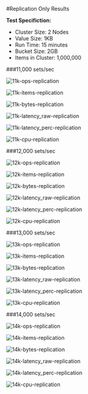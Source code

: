 #Replication Only Results

**Test Specifiction:**

* Cluster Size: 2 Nodes
* Value Size: 1KB
* Run Time: 15 minutes
* Bucket Size: 2GB
* Items in Cluster: 1,000,000

###11,000 sets/sec

![11k-ops-replication](images/replication_only/11k_ops.png)

![11k-items-replication](images/replication_only/11k_items.png)

![11k-bytes-replication](images/replication_only/11k_bytes.png)

![11k-latency_raw-replication](images/replication_only/11k_latency_raw.png)

![11k-latency_perc-replication](images/replication_only/11k_latency_perc.png)

![11k-cpu-replication](images/replication_only/11k_cpu.png)

###12,000 sets/sec

![12k-ops-replication](images/replication_only/12k_ops.png)

![12k-items-replication](images/replication_only/12k_items.png)

![12k-bytes-replication](images/replication_only/12k_bytes.png)

![12k-latency_raw-replication](images/replication_only/12k_latency_raw.png)

![12k-latency_perc-replication](images/replication_only/12k_latency_perc.png)

![12k-cpu-replication](images/replication_only/12k_cpu.png)

###13,000 sets/sec

![13k-ops-replication](images/replication_only/13k_ops.png)

![13k-items-replication](images/replication_only/13k_items.png)

![13k-bytes-replication](images/replication_only/13k_bytes.png)

![13k-latency_raw-replication](images/replication_only/13k_latency_raw.png)

![13k-latency_perc-replication](images/replication_only/13k_latency_perc.png)

![13k-cpu-replication](images/replication_only/13k_cpu.png)

###14,000 sets/sec

![14k-ops-replication](images/replication_only/14k_ops.png)

![14k-items-replication](images/replication_only/14k_items.png)

![14k-bytes-replication](images/replication_only/14k_bytes.png)

![14k-latency_raw-replication](images/replication_only/14k_latency_raw.png)

![14k-latency_perc-replication](images/replication_only/14k_latency_perc.png)

![14k-cpu-replication](images/replication_only/14k_cpu.png)
